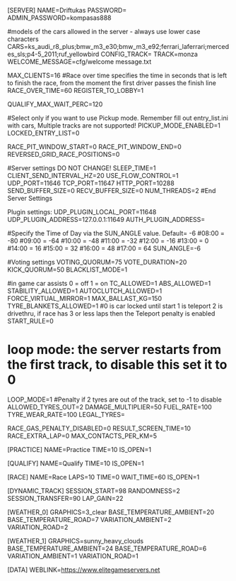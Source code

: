 [SERVER]
NAME=Driftukas
PASSWORD=
ADMIN_PASSWORD=kompasas888

#models of the cars allowed in the server - always use lower case characters
CARS=ks_audi_r8_plus;bmw_m3_e30;bmw_m3_e92;ferrari_laferrari;mercedes_sls;p4-5_2011;ruf_yellowbird
CONFIG_TRACK=
TRACK=monza
WELCOME_MESSAGE=cfg/welcome message.txt

MAX_CLIENTS=16
#Race over time specifies the time in seconds that is left to finish the race, from the moment the first driver passes the finish line
RACE_OVER_TIME=60
REGISTER_TO_LOBBY=1

QUALIFY_MAX_WAIT_PERC=120

#Select only if you want to use Pickup mode. Remember fill out entry_list.ini with cars, Multiple tracks are not supported!
PICKUP_MODE_ENABLED=1
LOCKED_ENTRY_LIST=0

RACE_PIT_WINDOW_START=0
RACE_PIT_WINDOW_END=0
REVERSED_GRID_RACE_POSITIONS=0

#Server settings DO NOT CHANGE!
SLEEP_TIME=1
CLIENT_SEND_INTERVAL_HZ=20
USE_FLOW_CONTROL=1
UDP_PORT=11646
TCP_PORT=11647
HTTP_PORT=10288
SEND_BUFFER_SIZE=0
RECV_BUFFER_SIZE=0
NUM_THREADS=2
#End Server Settings

Plugin settings:
UDP_PLUGIN_LOCAL_PORT=11648
UDP_PLUGIN_ADDRESS=127.0.0.1:11649
AUTH_PLUGIN_ADDRESS=

#Specify the Time of Day via the SUN_ANGLE value. Default= -6
#08:00 = -80
#09:00 = -64
#10:00 = -48
#11:00 = -32
#12:00 = -16
#13:00 = 0
#14:00 = 16
#15:00 = 32
#16:00 = 48
#17:00 = 64
SUN_ANGLE=-6

#Voting settings
VOTING_QUORUM=75
VOTE_DURATION=20
KICK_QUORUM=50
BLACKLIST_MODE=1

#in game car assists  0 = off 1 = on
TC_ALLOWED=1
ABS_ALLOWED=1
STABILITY_ALLOWED=1
AUTOCLUTCH_ALLOWED=1
FORCE_VIRTUAL_MIRROR=1
MAX_BALLAST_KG=150
TYRE_BLANKETS_ALLOWED=1
#0 is car locked until start 1 is teleport 2 is drivethru, if race has 3 or less laps then the Teleport penalty is enabled
START_RULE=0

# loop mode: the server restarts from the first track, to disable this set it to 0
LOOP_MODE=1
#Penalty if 2 tyres are out of the track, set to -1 to disable
ALLOWED_TYRES_OUT=2
DAMAGE_MULTIPLIER=50
FUEL_RATE=100
TYRE_WEAR_RATE=100
LEGAL_TYRES=

RACE_GAS_PENALTY_DISABLED=0
RESULT_SCREEN_TIME=10
RACE_EXTRA_LAP=0
MAX_CONTACTS_PER_KM=5

[PRACTICE]
NAME=Practice
TIME=10
IS_OPEN=1

[QUALIFY]
NAME=Qualify
TIME=10
IS_OPEN=1

[RACE]
NAME=Race
LAPS=10
TIME=0
WAIT_TIME=60
IS_OPEN=1

[DYNAMIC_TRACK]
SESSION_START=98
RANDOMNESS=2
SESSION_TRANSFER=90
LAP_GAIN=22

[WEATHER_0]
GRAPHICS=3_clear
BASE_TEMPERATURE_AMBIENT=20
BASE_TEMPERATURE_ROAD=7
VARIATION_AMBIENT=2
VARIATION_ROAD=2

[WEATHER_1]
GRAPHICS=sunny_heavy_clouds
BASE_TEMPERATURE_AMBIENT=24
BASE_TEMPERATURE_ROAD=6
VARIATION_AMBIENT=1
VARIATION_ROAD=1

[DATA]
WEBLINK=https://www.elitegameservers.net
